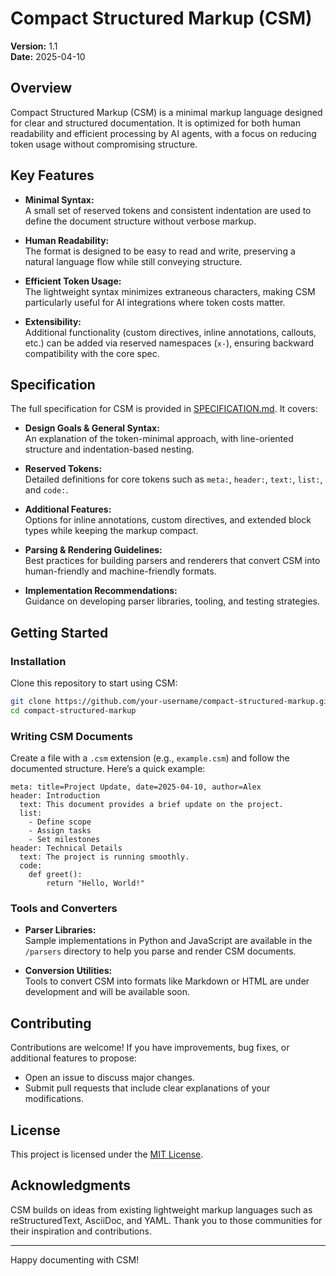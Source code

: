 # Compact Structured Markup (CSM)

**Version:** 1.1  
**Date:** 2025-04-10

## Overview

Compact Structured Markup (CSM) is a minimal markup language designed for clear and structured documentation. It is optimized for both human readability and efficient processing by AI agents, with a focus on reducing token usage without compromising structure.

## Key Features

- **Minimal Syntax:**  
  A small set of reserved tokens and consistent indentation are used to define the document structure without verbose markup.

- **Human Readability:**  
  The format is designed to be easy to read and write, preserving a natural language flow while still conveying structure.

- **Efficient Token Usage:**  
  The lightweight syntax minimizes extraneous characters, making CSM particularly useful for AI integrations where token costs matter.

- **Extensibility:**  
  Additional functionality (custom directives, inline annotations, callouts, etc.) can be added via reserved namespaces (`x-`), ensuring backward compatibility with the core spec.

## Specification

The full specification for CSM is provided in [SPECIFICATION.md](SPECIFICATION.md). It covers:

- **Design Goals & General Syntax:**  
  An explanation of the token-minimal approach, with line-oriented structure and indentation-based nesting.

- **Reserved Tokens:**  
  Detailed definitions for core tokens such as `meta:`, `header:`, `text:`, `list:`, and `code:`.

- **Additional Features:**  
  Options for inline annotations, custom directives, and extended block types while keeping the markup compact.

- **Parsing & Rendering Guidelines:**  
  Best practices for building parsers and renderers that convert CSM into human-friendly and machine-friendly formats.

- **Implementation Recommendations:**  
  Guidance on developing parser libraries, tooling, and testing strategies.

## Getting Started

### Installation

Clone this repository to start using CSM:

```bash
git clone https://github.com/your-username/compact-structured-markup.git
cd compact-structured-markup
```

### Writing CSM Documents

Create a file with a `.csm` extension (e.g., `example.csm`) and follow the documented structure. Here’s a quick example:

```csm
meta: title=Project Update, date=2025-04-10, author=Alex
header: Introduction
  text: This document provides a brief update on the project.
  list:
    - Define scope
    - Assign tasks
    - Set milestones
header: Technical Details
  text: The project is running smoothly.
  code:
    def greet():
        return "Hello, World!"
```

### Tools and Converters

- **Parser Libraries:**  
  Sample implementations in Python and JavaScript are available in the `/parsers` directory to help you parse and render CSM documents.

- **Conversion Utilities:**  
  Tools to convert CSM into formats like Markdown or HTML are under development and will be available soon.

## Contributing

Contributions are welcome! If you have improvements, bug fixes, or additional features to propose:
- Open an issue to discuss major changes.
- Submit pull requests that include clear explanations of your modifications.

## License

This project is licensed under the [MIT License](LICENSE).

## Acknowledgments

CSM builds on ideas from existing lightweight markup languages such as reStructuredText, AsciiDoc, and YAML. Thank you to those communities for their inspiration and contributions.

---

Happy documenting with CSM!